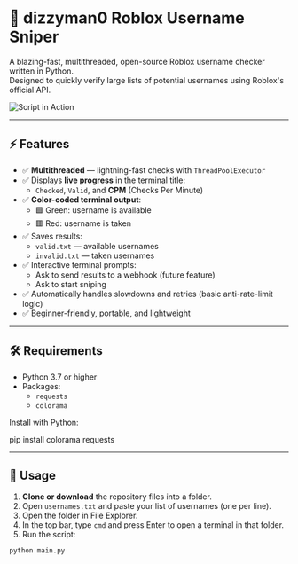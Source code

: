 # 🎯 dizzyman0 Roblox Username Sniper

A blazing-fast, multithreaded, open-source Roblox username checker written in Python.  
Designed to quickly verify large lists of potential usernames using Roblox's official API.

![Script in Action](https://cdn.discordapp.com/attachments/1381740628735430678/1381742142040571954/image.png?ex=68489f26&is=68474da6&hm=8eb919f82ef6b48801819b7640100d5364149428da32ec1cfb2bf38b3fde7806&)

---

## ⚡ Features

- ✅ **Multithreaded** — lightning-fast checks with `ThreadPoolExecutor`
- ✅ Displays **live progress** in the terminal title:
  - `Checked`, `Valid`, and **CPM** (Checks Per Minute)
- ✅ **Color-coded terminal output**:
  - 🟩 Green: username is available
  - 🟥 Red: username is taken
- ✅ Saves results:
  - `valid.txt` — available usernames
  - `invalid.txt` — taken usernames
- ✅ Interactive terminal prompts:
  - Ask to send results to a webhook (future feature)
  - Ask to start sniping
- ✅ Automatically handles slowdowns and retries (basic anti-rate-limit logic)
- ✅ Beginner-friendly, portable, and lightweight

---

## 🛠️ Requirements

- Python 3.7 or higher  
- Packages:
  - `requests`
  - `colorama`

Install with Python:

pip install colorama requests

---


## 🚀 Usage

1. **Clone or download** the repository files into a folder.
2. Open `usernames.txt` and paste your list of usernames (one per line).
3. Open the folder in File Explorer.
4. In the top bar, type `cmd` and press Enter to open a terminal in that folder.
5. Run the script:

```bash
python main.py
